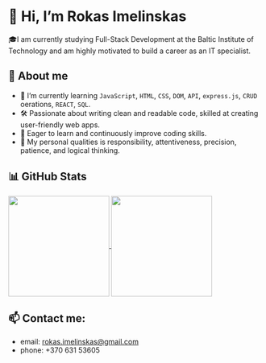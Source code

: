 # 👋 Hi, I’m Rokas Imelinskas
  🎓I am currently studying Full-Stack Development at the Baltic Institute of Technology and am highly motivated to build a career as an IT specialist.
  
## 🚀 About me
-  🌱 I’m currently learning `JavaScript`, `HTML`, `CSS`, `DOM`, `API`, `express.js`, `CRUD` oerations, `REACT`, `SQL`.
-  🛠️ Passionate about writing clean and readable code, skilled at creating user-friendly web apps.
-  🧠 Eager to learn and continuously improve coding skills.
-  🧑 My personal qualities is responsibility, attentiveness, precision, patience, and logical thinking.

##  📊 GitHub Stats
<a href="https://github.com/RokasIme/github-readme-stats">
  <img height=200 align="center" src="https://github-readme-stats.vercel.app/api?username=RokasIme" />
</a>
<a href="https://github.com/RokasIme/convoychat">
  <img height=200 align="center" src="https://github-readme-stats.vercel.app/api/top-langs?username=RokasIme&layout=compact&langs_count=8&card_width=320" />
</a>

## 📫 Contact me:
  * email: rokas.imelinskas@gmail.com
  * phone: +370 631 53605
    
<!---
RokasIme/RokasIme is a ✨ special ✨ repository because its `README.md` (this file) appears on your GitHub profile.
You can click the Preview link to take a look at your changes.
--->
